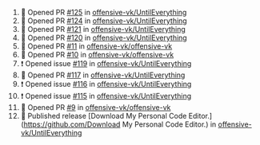 <!--START_SECTION:activity-->
1. 💪 Opened PR [#125](https://github.com/offensive-vk/UntilEverything/pull/125) in [offensive-vk/UntilEverything](https://github.com/offensive-vk/UntilEverything)
2. 💪 Opened PR [#124](https://github.com/offensive-vk/UntilEverything/pull/124) in [offensive-vk/UntilEverything](https://github.com/offensive-vk/UntilEverything)
3. 💪 Opened PR [#121](https://github.com/offensive-vk/UntilEverything/pull/121) in [offensive-vk/UntilEverything](https://github.com/offensive-vk/UntilEverything)
4. 💪 Opened PR [#120](https://github.com/offensive-vk/UntilEverything/pull/120) in [offensive-vk/UntilEverything](https://github.com/offensive-vk/UntilEverything)
5. 💪 Opened PR [#11](https://github.com/offensive-vk/offensive-vk/pull/11) in [offensive-vk/offensive-vk](https://github.com/offensive-vk/offensive-vk)
6. 💪 Opened PR [#10](https://github.com/offensive-vk/offensive-vk/pull/10) in [offensive-vk/offensive-vk](https://github.com/offensive-vk/offensive-vk)
7. ❗ Opened issue [#119](https://github.com/offensive-vk/UntilEverything/issues/119) in [offensive-vk/UntilEverything](https://github.com/offensive-vk/UntilEverything)
8. 💪 Opened PR [#117](https://github.com/offensive-vk/UntilEverything/pull/117) in [offensive-vk/UntilEverything](https://github.com/offensive-vk/UntilEverything)
9. ❗ Opened issue [#116](https://github.com/offensive-vk/UntilEverything/issues/116) in [offensive-vk/UntilEverything](https://github.com/offensive-vk/UntilEverything)
10. ❗ Opened issue [#115](https://github.com/offensive-vk/UntilEverything/issues/115) in [offensive-vk/UntilEverything](https://github.com/offensive-vk/UntilEverything)
11. 💪 Opened PR [#9](https://github.com/offensive-vk/offensive-vk/pull/9) in [offensive-vk/offensive-vk](https://github.com/offensive-vk/offensive-vk)
12. 🚀 Published release [Download My Personal Code Editor.](https://github.com/Download My Personal Code Editor.) in [offensive-vk/UntilEverything](https://github.com/offensive-vk/UntilEverything)
<!--END_SECTION:activity-->